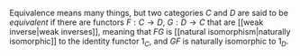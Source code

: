 Equivalence means many things, but two categories $C$ and $D$ are said to be _equivalent_ if there are functors $F : C \to D$, $G : D \to C$ that are [[weak inverse|weak inverses]], meaning that $F G$ is [[natural isomorphism|naturally isomorphic]] to the identity functor $1_C$, and $G F$ is naturally isomorphic to $1_D$.